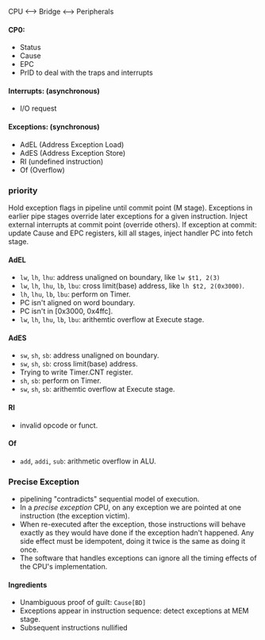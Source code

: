 CPU <--> Bridge <--> Peripherals

#### CP0:
- Status
- Cause
- EPC
- PrID
to deal with the traps and interrupts

#### Interrupts: (asynchronous)
- I/O request
  
#### Exceptions: (synchronous)
- AdEL (Address Exception Load)
- AdES (Address Exception Store)
- RI (undefined instruction)
- Of (Overflow)
  
### priority
Hold exception flags in pipeline until commit point (M
stage). Exceptions in earlier pipe stages override later exceptions for a given instruction.
Inject external interrupts at commit point (override
others).
If exception at commit: update Cause and EPC
registers, kill all stages, inject handler PC into fetch
stage.
  
#### AdEL
- `lw`, `lh`, `lhu`: address unaligned on boundary, like `lw $t1, 2(3)`
- `lw`, `lh`, `lhu`, `lb`, `lbu`: cross limit(base) address, like `lh $t2, 2(0x3000)`.
- `lh`, `lhu`, `lb`, `lbu`: perform on Timer.
- PC isn't aligned on word boundary.
- PC isn't in [0x3000, 0x4ffc].
- `lw`, `lh`, `lhu`, `lb`, `lbu`: arithemtic overflow at Execute stage.

#### AdES
- `sw`, `sh`, `sb`: address unaligned on boundary.
- `sw`, `sh`, `sb`: cross limit(base) address.
- Trying to write Timer.CNT register.
- `sh`, `sb`: perform on Timer.
- `sw`, `sh`, `sb`: arithemtic overflow at Execute stage.

#### RI
- invalid opcode or funct.

#### Of
- `add`, `addi`, `sub`: arithmetic overflow in ALU.
  

### Precise Exception
- pipelining "contradicts" sequential model of execution.
- In a *precise exception* CPU, on any exception we are pointed at one instruction (the exception victim).
- When re-executed after the exception, those instructions will behave exactly as they would have done if the exception hadn't happened. Any side effect must be idempotent, doing it twice is the same as doing it once.
- The software that handles exceptions can ignore all the timing effects of the CPU's implementation.
  
#### Ingredients
- Unambiguous proof of guilt: `Cause[BD]`
- Exceptions appear in instruction sequence: detect exceptions at MEM stage.
- Subsequent instructions nullified